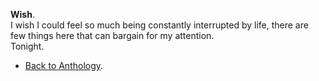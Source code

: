 **Wish**.  
I wish I could feel so much being constantly interrupted by life, there are few things here that can bargain for my attention.  
Tonight.  

- <a href="https://kushalsamant.github.io/anthology.html">Back to Anthology</a>.  
